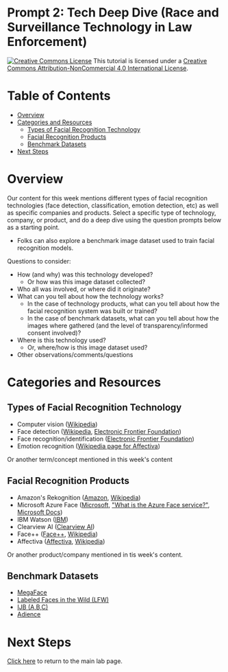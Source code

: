 # Prompt 2: Tech Deep Dive (Race and Surveillance Technology in Law Enforcement)

<a href="http://creativecommons.org/licenses/by-nc/4.0/" rel="license"><img style="border-width: 0;" src="https://i.creativecommons.org/l/by-nc/4.0/88x31.png" alt="Creative Commons License" /></a>
This tutorial is licensed under a <a href="http://creativecommons.org/licenses/by-nc/4.0/" rel="license">Creative Commons Attribution-NonCommercial 4.0 International License</a>.

# Table of Contents

- [Overview](#overview)
- [Categories and Resources](#categories-and-resources)
  * [Types of Facial Recognition Technology](#types-of-facial-recognition-technology)
  * [Facial Recognition Products](#facial-recognition-products)
  * [Benchmark Datasets](#benchmark-datasets)
- [Next Steps](#next-steps)

# Overview

Our content for this week mentions different types of facial recognition technologies (face detection, classification, emotion detection, etc) as well as specific companies and products. Select a specific type of technology, company, or product, and do a deep dive using the question prompts below as a starting point.
- Folks can also explore a benchmark image dataset used to train facial recognition models.

Questions to consider:
- How (and why) was this technology developed?
  * Or how was this image dataset collected?
- Who all was involved, or where did it originate?
- What can you tell about how the technology works?
  * In the case of technology products, what can you tell about how the facial recognition system was built or trained?
  * In the case of benchmark datasets, what can you tell about how the images where gathered (and the level of transparency/informed consent involved)?
- Where is this technology used?
  * Or, where/how is this image dataset used?
- Other observations/comments/questions

# Categories and Resources

## Types of Facial Recognition Technology

- Computer vision ([Wikipedia](https://en.wikipedia.org/wiki/Computer_vision))
- Face detection ([Wikipedia](https://en.wikipedia.org/wiki/Face_detection), [Electronic Frontier Foundation](https://www.eff.org/pages/face-recognition))
- Face recognition/identification ([Electronic Frontier Foundation](https://www.eff.org/pages/face-recognition))
- Emotion recognition ([Wikipedia page for Affectiva](https://en.wikipedia.org/wiki/Affectiva))

Or another term/concept mentioned in this week's content

## Facial Recognition Products

- Amazon's Rekognition ([Amazon](https://aws.amazon.com/rekognition/), [Wikipedia](https://en.wikipedia.org/wiki/Amazon_Rekognition))
- Microsoft Azure Face ([Microsoft](https://azure.microsoft.com/en-us/services/cognitive-services/face/), ["What is the Azure Face service?", Microsoft Docs](https://docs.microsoft.com/en-us/azure/cognitive-services/face/overview))
- IBM Watson ([IBM](https://www.ibm.com/dk-en/cloud/watson-visual-recognition))
- Clearview AI ([Clearview AI](https://clearview.ai/))
- Face++ ([Face++](https://www.faceplusplus.com/), [Wikipedia](https://en.wikipedia.org/wiki/Megvii))
- Affectiva ([Affectiva](https://www.affectiva.com/), [Wikipedia](https://en.wikipedia.org/wiki/Affectiva))

Or another product/company mentioned in tis week's content.

## Benchmark Datasets

- [MegaFace](http://megaface.cs.washington.edu/)
- [Labeled Faces in the Wild (LFW)](http://vis-www.cs.umass.edu/lfw/)
- [IJB (A,B,C)](https://www.nist.gov/programs-projects/face-challenges)
- [Adience](https://talhassner.github.io/home/projects/Adience/Adience-data.html)

# Next Steps

[Click here](https://github.com/kwaldenphd/facial-recognition#lab-notebook-components) to return to the main lab page.

